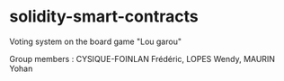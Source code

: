 # solidity-smart-contracts
Voting system on the board game "Lou garou"

Group members : CYSIQUE-FOINLAN Frédéric, LOPES Wendy, MAURIN Yohan
